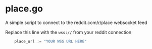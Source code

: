 # place.go

A simple script to connect to the reddit.com/r/place websocket feed

Replace this line with the `wss://` from your reddit connection
``` go
	place_url := "YOUR WSS URL HERE"
```
